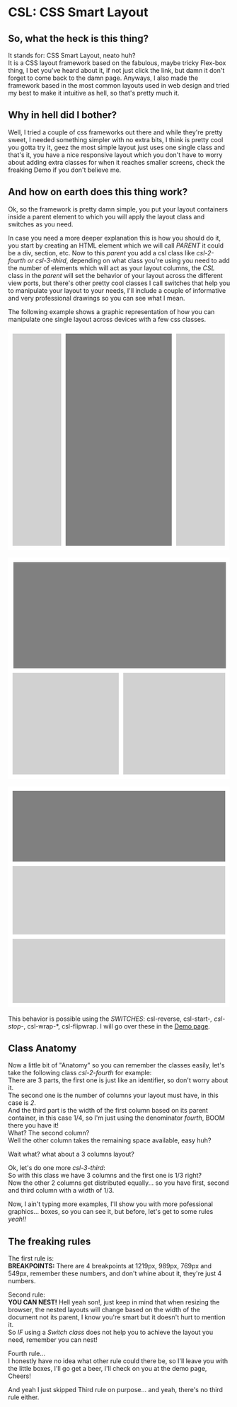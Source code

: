 # CSL: CSS Smart Layout

## So, what the heck is this thing?

It stands for: CSS Smart Layout, neato huh?  
It is a CSS layout framework based on the fabulous, maybe tricky <a>Flex-box</a> thing, I bet you've heard about it, if not just click the link, but damn it don't forget to come back to the damn page. Anyways, I also made the framework based in the most common layouts used in web design and tried my best to make it intuitive as hell, so that's pretty much it.


## Why in hell did I bother?

Well, I tried a couple of css frameworks out there and while they're pretty sweet, I needed something simpler with no extra bits, I think is pretty cool you gotta try it, geez the most simple layout just uses one single class and that's it, you have a nice responsive layout which you don't have to worry about adding extra classes for when it reaches smaller screens, check the freaking <a>Demo</a> if you don't believe me.


## And how on earth does this thing work?

Ok, so the framework is pretty damn simple, you put your layout containers inside a parent element to which you will apply the layout class and switches as you need.

In case you need a more deeper explanation this is how you should do it, you start by creating an HTML element which we will call _PARENT_ it could be a div, section, etc. Now to this _parent_ you add a csl class like _csl-2-fourth or csl-3-third_, depending on what class you're using you need to add the number of elements which will act as your layout columns, the _CSL_ class in the _parent_ will set the behavior of your layout across the different view ports, but there's other pretty cool classes I call switches that help you to manipulate your layout to your needs, I'll include a couple of informative and very professional drawings so you can see what I mean.

The following example shows a graphic representation of how you can manipulate one single layout across devices with a few css classes.

![Desktop layout view](images/layout-stage-1.jpg)

![Tablet layout view](images/layout-stage-2.jpg)

![Mobile layout View](images/layout-stage-3.jpg)

This behavior is possible using the _SWITCHES_: csl-reverse, csl-start-*, csl-stop-*, csl-wrap-*, csl-flipwrap. I will go over these in the [Demo page](demo.html).

## Class Anatomy

Now a little bit of "Anatomy" so you can remember the classes easily, let's take the following class _csl-2-fourth_ for example:  
There are 3 parts, the first one is just like an identifier, so don't worry about it.  
The second one is the number of columns your layout must have, in this case is _2_.  
And the third part is the width of the first column based on its parent container, in this case 1/4, so I'm just using the denominator _fourth_, BOOM there you have it!  
What? The second column?  
Well the other column takes the remaining space available, easy huh?

Wait what? what about a 3 columns layout?

Ok, let's do one more _csl-3-third_:  
So with this class we have 3 columns and the first one is 1/3 right?  
Now the other 2 columns get distributed equally... so you have first, second and third column with a width of 1/3.

Now, I ain't typing more examples, I'll show you with more pofessional graphics... boxes, so you can see it, but before, let's get to some rules _yeah!!_

## The freaking rules

The first rule is:  
**BREAKPOINTS:** There are 4 breakpoints at 1219px, 989px, 769px and 549px, remember these numbers, and don't whine about it, they're just 4 numbers.

Second rule:  
**YOU CAN NEST!** Hell yeah son!, just keep in mind that when resizing the browser, the nested layouts will change based on the width of the document not its parent, I know you're smart but it doesn't hurt to mention it.  
So _IF_ using a _Switch class_ does not help you to achieve the layout you need, remember you can nest!

Fourth rule...  
I honestly have no idea what other rule could there be, so I'll leave you with the little boxes, I'll go get a beer, I'll check on you at the demo page, Cheers!

And yeah I just skipped Third rule on purpose... and yeah, there's no third rule either.